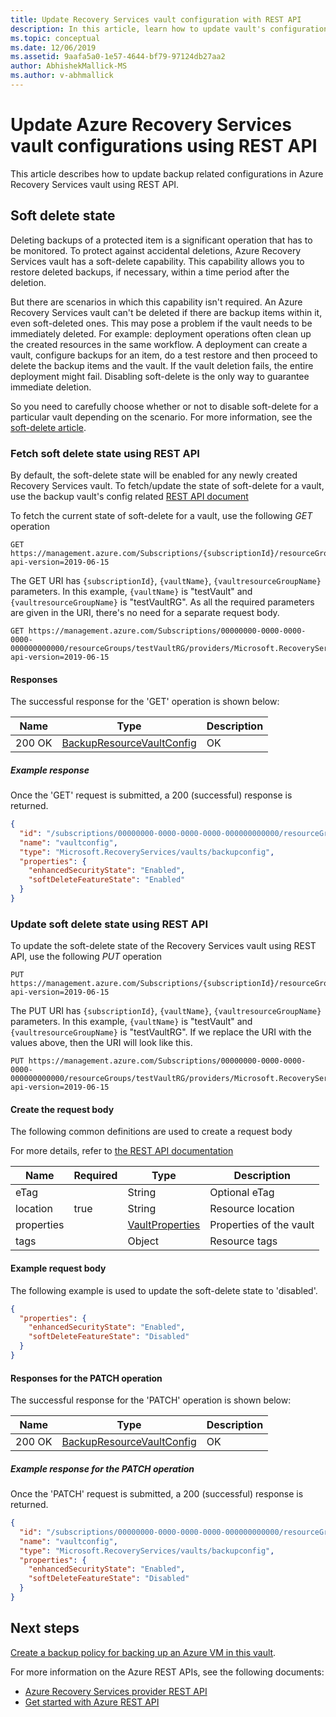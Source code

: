 ```yaml
---
title: Update Recovery Services vault configuration with REST API
description: In this article, learn how to update vault's configuration using REST API.
ms.topic: conceptual
ms.date: 12/06/2019
ms.assetid: 9aafa5a0-1e57-4644-bf79-97124db27aa2
author: AbhishekMallick-MS
ms.author: v-abhmallick
---
```

# Update Azure Recovery Services vault configurations using REST API

This article describes how to update backup related configurations in Azure Recovery Services vault using REST API.

## Soft delete state

Deleting backups of a protected item is a significant operation that has to be monitored. To protect against accidental deletions, Azure Recovery Services vault has a soft-delete capability. This capability allows you to restore deleted backups, if necessary, within a time period after the deletion.

But there are scenarios in which this capability isn't required. An Azure Recovery Services vault can't be deleted if there are backup items within it, even soft-deleted ones. This may pose a problem if the vault needs to be immediately deleted. For example: deployment operations often clean up the created resources in the same workflow. A deployment can create a vault, configure backups for an item, do a test restore and then proceed to delete the backup items and the vault. If the vault deletion fails, the entire deployment might fail. Disabling soft-delete is the only way to guarantee immediate deletion.

So you need to carefully choose whether or not to disable soft-delete for a particular vault depending on the scenario. For more information, see the [soft-delete article](backup-azure-security-feature-cloud.md).

### Fetch soft delete state using REST API

By default, the soft-delete state will be enabled for any newly created Recovery Services vault. To fetch/update the state of soft-delete for a vault, use the backup vault's config related [REST API document](/rest/api/backup/backup-resource-vault-configs)

To fetch the current state of soft-delete for a vault, use the following *GET* operation

```http
GET https://management.azure.com/Subscriptions/{subscriptionId}/resourceGroups/{resourceGroupName}/providers/Microsoft.RecoveryServices/vaults/{vaultName}/backupconfig/vaultconfig?api-version=2019-06-15
```

The GET URI has `{subscriptionId}`, `{vaultName}`, `{vaultresourceGroupName}` parameters. In this example, `{vaultName}` is "testVault" and `{vaultresourceGroupName}` is "testVaultRG". As all the required parameters are given in the URI, there's no need for a separate request body.

```http
GET https://management.azure.com/Subscriptions/00000000-0000-0000-0000-000000000000/resourceGroups/testVaultRG/providers/Microsoft.RecoveryServices/vaults/testVault/backupconfig/vaultconfig?api-version=2019-06-15
```

#### Responses

The successful response for the 'GET' operation is shown below:

|Name  |Type  |Description  |
|---------|---------|---------|
|200 OK     |   [BackupResourceVaultConfig](/rest/api/backup/backup-resource-vault-configs/get#backupresourcevaultconfigresource)      | OK        |

##### Example response

Once the 'GET' request is submitted, a 200 (successful) response is returned.

```json
{
  "id": "/subscriptions/00000000-0000-0000-0000-000000000000/resourceGroups/testvaultRG/providers/Microsoft.RecoveryServices/vaults/testvault/backupconfig/vaultconfig",
  "name": "vaultconfig",
  "type": "Microsoft.RecoveryServices/vaults/backupconfig",
  "properties": {
    "enhancedSecurityState": "Enabled",
    "softDeleteFeatureState": "Enabled"
  }
}
```

### Update soft delete state using REST API

To update the soft-delete state of the Recovery Services vault using REST API, use the following *PUT* operation

```http
PUT https://management.azure.com/Subscriptions/{subscriptionId}/resourceGroups/{resourceGroupName}/providers/Microsoft.RecoveryServices/vaults/{vaultName}/backupconfig/vaultconfig?api-version=2019-06-15
```

The PUT URI has `{subscriptionId}`, `{vaultName}`, `{vaultresourceGroupName}` parameters. In this example, `{vaultName}` is "testVault" and `{vaultresourceGroupName}` is "testVaultRG". If we replace the URI with the values above, then the URI will look like this.

```http
PUT https://management.azure.com/Subscriptions/00000000-0000-0000-0000-000000000000/resourceGroups/testVaultRG/providers/Microsoft.RecoveryServices/vaults/testVault/backupconfig/vaultconfig?api-version=2019-06-15
```

#### Create the request body

The following common definitions are used to create a request body

For more details, refer to [the REST API documentation](/rest/api/backup/backup-resource-vault-configs/update#request-body)

|Name  |Required  |Type  |Description  |
|---------|---------|---------|---------|
|eTag     |         |   String      |  Optional eTag       |
|location     |  true       |String         |   Resource location      |
|properties     |         | [VaultProperties](/rest/api/recoveryservices/vaults/createorupdate#vaultproperties)        |  Properties of the vault       |
|tags     |         | Object        |     Resource tags    |

#### Example request body

The following example is used to update the soft-delete state to 'disabled'.

```json
{
  "properties": {
    "enhancedSecurityState": "Enabled",
    "softDeleteFeatureState": "Disabled"
  }
}
```

#### Responses for the PATCH operation

The successful response for the 'PATCH' operation is shown below:

|Name  |Type  |Description  |
|---------|---------|---------|
|200 OK     |   [BackupResourceVaultConfig](/rest/api/backup/backup-resource-vault-configs/get#backupresourcevaultconfigresource)      | OK        |

##### Example response for the PATCH operation

Once the 'PATCH' request is submitted, a 200 (successful) response is returned.

```json
{
  "id": "/subscriptions/00000000-0000-0000-0000-000000000000/resourceGroups/testvaultRG/providers/Microsoft.RecoveryServices/vaults/testvault/backupconfig/vaultconfig",
  "name": "vaultconfig",
  "type": "Microsoft.RecoveryServices/vaults/backupconfig",
  "properties": {
    "enhancedSecurityState": "Enabled",
    "softDeleteFeatureState": "Disabled"
  }
}
```

## Next steps

[Create a backup policy for backing up an Azure VM in this vault](backup-azure-arm-userestapi-createorupdatepolicy.md).

For more information on the Azure REST APIs, see the following documents:

- [Azure Recovery Services provider REST API](/rest/api/recoveryservices/)
- [Get started with Azure REST API](/rest/api/azure/)
